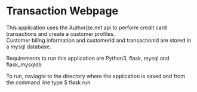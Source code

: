 # Transaction Webpage
This application uses the Authorize.net api to perform credit card transactions and create a customer profiles.  
Customer billng information and customerId and transactionId are stored in a mysql database.  

Requirements to run this application are Python3, flask, mysql and flask_mysqldb

To run, naviagte to the directory where the application is saved and from the command line type
$ flask run
